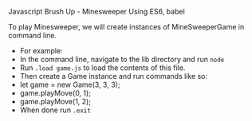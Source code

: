 Javascript Brush Up - Minesweeper
Using ES6, babel

 To play Minesweeper, we will create instances of MineSweeperGame in command line.
- For example:
- In the command line, navigate to the lib directory and run `node`
- Run `.load game.js` to load the contents of this file.
- Then create a Game instance and run commands like so:
- let game = new Game(3, 3, 3);
- game.playMove(0, 1);
- game.playMove(1, 2);
- When done run `.exit`
